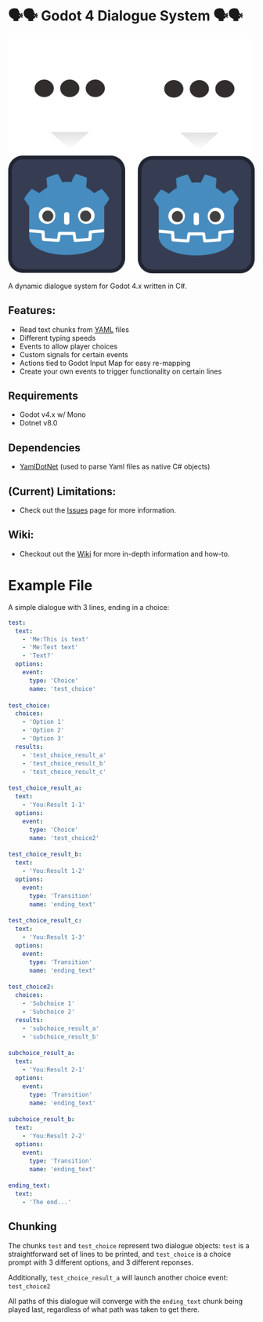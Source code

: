 # 🗣️🗣️ Godot 4 Dialogue System 🗣️🗣️
<p align='center'>
  <img src='https://github.com/YourPalSocks/Godot4Dialogue/blob/master/godot4dialoguelogo.svg'>
</p>
  
A dynamic dialogue system for Godot 4.x written in C#.
## Features:
- Read text chunks from [YAML](https://yaml.org/) files
- Different typing speeds
- Events to allow player choices
- Custom signals for certain events
- Actions tied to Godot Input Map for easy re-mapping
- Create your own events to trigger functionality on certain lines

## Requirements
- Godot v4.x w/ Mono
- Dotnet v8.0

## Dependencies
- [YamlDotNet](https://github.com/aaubry/YamlDotNet) (used to parse Yaml files as native C# objects)
  
## (Current) Limitations:
- Check out the [Issues](https://github.com/YourPalSocks/Godot4Dialogue/issues) page for more information.

## Wiki:
- Checkout out the [Wiki](https://github.com/YourPalSocks/Godot4Dialogue/wiki) for more in-depth information and how-to.

# Example File
A simple dialogue with 3 lines, ending in a choice:
```yaml
test:
  text: 
    - 'Me:This is text'
    - 'Me:Test text'
    - 'Text?'
  options:
    event:
      type: 'Choice'
      name: 'test_choice'

test_choice:
  choices:
    - 'Option 1'
    - 'Option 2'
    - 'Option 3'
  results:
    - 'test_choice_result_a'
    - 'test_choice_result_b'
    - 'test_choice_result_c'

test_choice_result_a:
  text:
    - 'You:Result 1-1'
  options:
    event:
      type: 'Choice'
      name: 'test_choice2'

test_choice_result_b:
  text:
    - 'You:Result 1-2'
  options:
    event:
      type: 'Transition'
      name: 'ending_text'

test_choice_result_c:
  text:
    - 'You:Result 1-3'
  options:
    event:
      type: 'Transition'
      name: 'ending_text'

test_choice2:
  choices:
    - 'Subchoice 1'
    - 'Subchoice 2'
  results:
    - 'subchoice_result_a'
    - 'subchoice_result_b'

subchoice_result_a:
  text:
    - 'You:Result 2-1'
  options:
    event:
      type: 'Transition'
      name: 'ending_text'

subchoice_result_b:
  text:
    - 'You:Result 2-2'
  options:
    event:
      type: 'Transition'
      name: 'ending_text'

ending_text:
  text:
    - 'The end...'
```
## Chunking
The chunks `test` and `test_choice` represent two dialogue objects: `test` is a straightforward set of lines to be printed, and `test_choice` is a choice prompt with 3 different options, and 3 different reponses.

Additionally, `test_choice_result_a` will launch another choice event: `test_choice2`

All paths of this dialogue will converge with the `ending_text` chunk being played last, regardless of what path was taken to get there.
